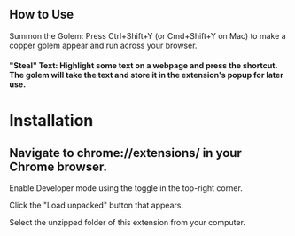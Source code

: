 ## How to Use
Summon the Golem: Press Ctrl+Shift+Y (or Cmd+Shift+Y on Mac) to make a copper golem appear and run across your browser.

#### "Steal" Text: Highlight some text on a webpage and press the shortcut. The golem will take the text and store it in the extension's popup for later use.

# Installation

## Navigate to chrome://extensions/ in your Chrome browser.

Enable Developer mode using the toggle in the top-right corner.

Click the "Load unpacked" button that appears.

Select the unzipped folder of this extension from your computer.
